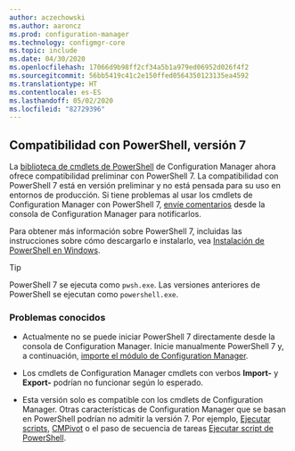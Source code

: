 ```yaml
---
author: aczechowski
ms.author: aaroncz
ms.prod: configuration-manager
ms.technology: configmgr-core
ms.topic: include
ms.date: 04/30/2020
ms.openlocfilehash: 17066d9b98ff2cf34a5b1a979ed06952d026f4f2
ms.sourcegitcommit: 56bb5419c41c2e150ffed0564350123135ea4592
ms.translationtype: HT
ms.contentlocale: es-ES
ms.lasthandoff: 05/02/2020
ms.locfileid: "82729396"
---
```

## <a name="support-for-powershell-version-7"></a><a name="bkmk_pwsh7"></a> Compatibilidad con PowerShell, versión 7

<!--6023299-->

La [biblioteca de cmdlets de PowerShell](https://docs.microsoft.com/powershell/sccm/overview?view=sccm-ps) de Configuration Manager ahora ofrece compatibilidad preliminar con PowerShell 7. La compatibilidad con PowerShell 7 está en versión preliminar y no está pensada para su uso en entornos de producción. Si tiene problemas al usar los cmdlets de Configuration Manager con PowerShell 7, [envíe comentarios](../../technical-preview-2003.md#bkmk_feedback) desde la consola de Configuration Manager para notificarlos.

Para obtener más información sobre PowerShell 7, incluidas las instrucciones sobre cómo descargarlo e instalarlo, vea [Instalación de PowerShell en Windows](https://docs.microsoft.com/powershell/scripting/install/installing-powershell-core-on-windows?view=powershell-7).

> [!TIP]
> PowerShell 7 se ejecuta como `pwsh.exe`. Las versiones anteriores de PowerShell se ejecutan como `powershell.exe`.

### <a name="known-issues"></a>Problemas conocidos

- Actualmente no se puede iniciar PowerShell 7 directamente desde la consola de Configuration Manager. Inicie manualmente PowerShell 7 y, a continuación, [importe el módulo de Configuration Manager](https://docs.microsoft.com/powershell/sccm/overview?view=sccm-ps#import-the-configuration-manager-powershell-module).

- Los cmdlets de Configuration Manager cmdlets con verbos **Import-** y **Export-** podrían no funcionar según lo esperado.

- Esta versión solo es compatible con los cmdlets de Configuration Manager. Otras características de Configuration Manager que se basan en PowerShell podrían no admitir la versión 7. Por ejemplo, [Ejecutar scripts](../../../../../apps/deploy-use/create-deploy-scripts.md), [CMPivot](../../../../servers/manage/cmpivot.md) o el paso de secuencia de tareas [Ejecutar script de PowerShell](../../../../../osd/understand/task-sequence-steps.md#BKMK_RunPowerShellScript).
